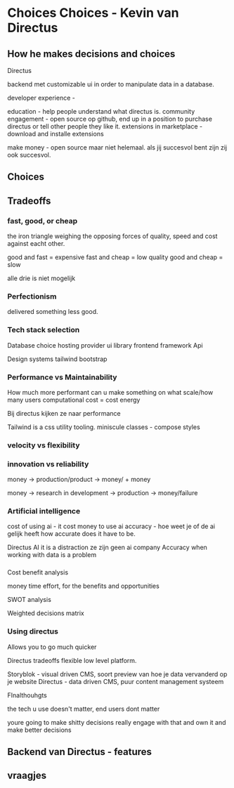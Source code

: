 # Choices Choices - Kevin van Directus

## How he makes decisions and choices

Directus

backend met customizable ui in order to manipulate data in a database.

developer experience - 

education - help people understand what directus is.
community engagement - open source op github, end up in a position to purchase directus or tell other people they like it.
extensions in marketplace - download and installe extensions

make money - open source maar niet helemaal. als jij succesvol bent zijn zij ook succesvol.

## Choices

## Tradeoffs

### fast, good, or cheap

the iron triangle
  weighing the opposing forces of quality, speed and cost against eacht other.

good and fast = expensive
fast and cheap = low quality
good and cheap = slow

alle drie is niet mogelijk

### Perfectionism

delivered something less good. 

### Tech stack selection

Database choice
hosting provider
ui library
frontend framework
Api

Design systems
  tailwind 
  bootstrap

### Performance vs Maintainability

How much more performant can u make something
on what scale/how many users
computational cost = cost energy

Bij directus kijken ze naar performance

Tailwind is a css utility tooling.
  miniscule classes - compose styles

### velocity vs flexibility

### innovation vs reliability

money -> production/product -> money/ + money

money -> research in development -> production -> money/failure

### Artificial intelligence

cost of using ai - it cost money to use ai
accuracy - hoe weet je of de ai gelijk heeft
how accurate does it have to be.

Directus AI
  it is a distraction ze zijn geen ai company
  Accuracy when working with data is a problem

###

Cost benefit analysis

money time effort, for the benefits and opportunities

SWOT analysis

Weighted decisions matrix

### Using directus

Allows you to go much quicker

Directus tradeoffs
  flexible low level platform.

Storyblok - visual driven CMS, soort preview van hoe je data vervanderd op je website
Directus - data driven CMS, puur content management systeem

FInalthouhgts

the tech u use doesn't matter, end users dont matter

youre going to make shitty decisions
  really engage with that and own it and make better decisions
  


  

## Backend van Directus - features

## vraagjes

